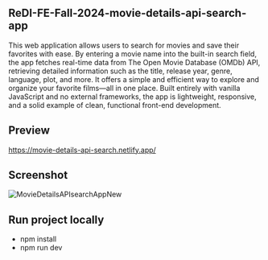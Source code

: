 ## ReDI-FE-Fall-2024-movie-details-api-search-app
This web application allows users to search for movies and save their favorites with ease. By entering a movie name into the built-in search field, the app fetches real-time data from The Open Movie Database (OMDb) API, retrieving detailed information such as the title, release year, genre, language, plot, and more. It offers a simple and efficient way to explore and organize your favorite films—all in one place. Built entirely with vanilla JavaScript and no external frameworks, the app is lightweight, responsive, and a solid example of clean, functional front-end development.

## Preview
https://movie-details-api-search.netlify.app/

## Screenshot
![MovieDetailsAPIsearchAppNew](https://github.com/user-attachments/assets/63732d14-f164-49d8-9aca-09070e27b227)

## Run project locally
 - npm install
 - npm run dev
